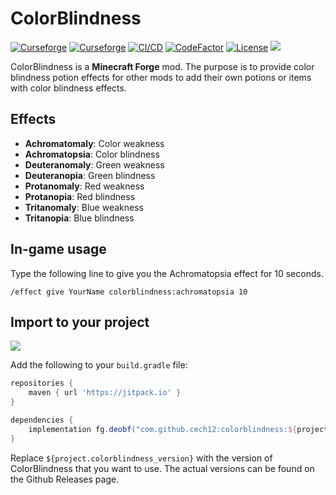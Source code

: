 # ColorBlindness

[![Curseforge](http://cf.way2muchnoise.eu/full_colorblindness_downloads(0D0D0D-F16436-fff-010101-fff).svg)](https://www.curseforge.com/minecraft/mc-mods/colorblindness)
[![Curseforge](http://cf.way2muchnoise.eu/versions/For%20MC_colorblindness_all(0D0D0D-F16436-fff-010101).svg)](https://www.curseforge.com/minecraft/mc-mods/colorblindness/files)
[![CI/CD](https://github.com/cech12/ColorBlindness/actions/workflows/cicd-workflow.yml/badge.svg)](https://github.com/cech12/ColorBlindness/actions/workflows/cicd-workflow.yml)
[![CodeFactor](https://www.codefactor.io/repository/github/cech12/colorblindness/badge)](https://www.codefactor.io/repository/github/cech12/colorblindness)
[![License](https://img.shields.io/github/license/cech12/ColorBlindness)](http://opensource.org/licenses/MIT)
[![](https://img.shields.io/discord/752506676719910963.svg?style=flat&color=informational&logo=discord&label=Discord)](https://discord.gg/gRUFH5t)

ColorBlindness is a **Minecraft Forge** mod. The purpose is to provide color blindness potion effects for other mods to add their own potions or items with color blindness effects.

## Effects

- **Achromatomaly**: Color weakness
- **Achromatopsia**: Color blindness
- **Deuteranomaly**: Green weakness
- **Deuteranopia**: Green blindness
- **Protanomaly**: Red weakness
- **Protanopia**: Red blindness
- **Tritanomaly**: Blue weakness
- **Tritanopia**: Blue blindness

## In-game usage

Type the following line to give you the Achromatopsia effect for 10 seconds.

    /effect give YourName colorblindness:achromatopsia 10

## Import to your project

[![](https://jitpack.io/v/cech12/colorblindness.svg)](https://jitpack.io/#cech12/colorblindness)

Add the following to your `build.gradle` file:

```groovy
repositories {
    maven { url 'https://jitpack.io' }
}

dependencies {
    implementation fg.deobf("com.github.cech12:colorblindness:${project.colorblindness_version}")
}
```

Replace `${project.colorblindness_version}` with the version of ColorBlindness that you want to use. The actual versions can be found on the Github Releases page.
